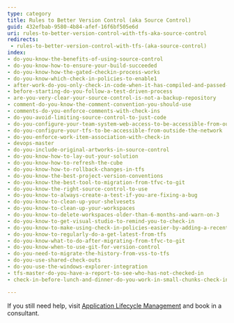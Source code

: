 ```yaml
---
type: category
title: Rules to Better Version Control (aka Source Control)
guid: 432efbab-9580-4b84-afef-16f6bf505e6d
uri: rules-to-better-version-control-with-tfs-aka-source-control
redirects:
 - rules-to-better-version-control-with-tfs-(aka-source-control)
index:
- do-you-know-the-benefits-of-using-source-control
- do-you-know-how-to-ensure-your-build-succeeded
- do-you-know-how-the-gated-checkin-process-works
- do-you-know-which-check-in-policies-to-enable1
- after-work-do-you-only-check-in-code-when-it-has-compiled-and-passed-the-unit-tests
- before-starting-do-you-follow-a-test-driven-process
- are-you-very-clear-your-source-control-is-not-a-backup-repository
- comment-do-you-know-the-comment-convention-you-should-use
- comments-do-you-enforce-comments-with-check-ins
- do-you-avoid-limiting-source-control-to-just-code
- do-you-configure-your-team-system-web-access-to-be-accessible-from-outside-the-network
- do-you-configure-your-tfs-to-be-accessible-from-outside-the-network
- do-you-enforce-work-item-association-with-check-in
- devops-master
- do-you-include-original-artworks-in-source-control
- do-you-know-how-to-lay-out-your-solution
- do-you-know-how-to-refresh-the-cube
- do-you-know-how-to-rollback-changes-in-tfs
- do-you-know-the-best-project-version-conventions
- do-you-know-the-best-tool-to-migration-from-tfvc-to-git
- do-you-know-the-right-source-control-to-use
- do-you-know-to-always-create-a-test-if-you-are-fixing-a-bug
- do-you-know-to-clean-up-your-shelvesets
- do-you-know-to-clean-up-your-workspaces
- do-you-know-to-delete-workspaces-older-than-6-months-and-warn-on-3
- do-you-know-to-get-visual-studio-to-remind-you-to-check-in
- do-you-know-to-make-using-check-in-policies-easier-by-adding-a-recent-query
- do-you-know-to-regularly-do-a-get-latest-from-tfs
- do-you-know-what-to-do-after-migrating-from-tfvc-to-git
- do-you-know-when-to-use-git-for-version-control
- do-you-need-to-migrate-the-history-from-vss-to-tfs
- do-you-use-shared-check-outs
- do-you-use-the-windows-explorer-integration
- tfs-master-do-you-have-a-report-to-see-who-has-not-checked-in
- check-in-before-lunch-and-dinner-do-you-work-in-small-chunks-check-in-after-completing-each-one

---
```


If you still need help, visit [Application Lifecycle Management](https://www.ssw.com.au/ssw/Consulting/ALM.aspx) and book in a consultant.
